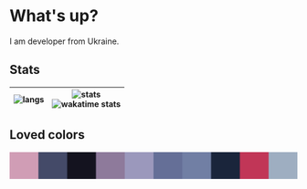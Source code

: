 #  What's up? 

I am developer from Ukraine.

## Stats

| ![langs](https://github-readme-stats.vercel.app/api/top-langs?username=roman-koshchei&theme=nord&hide_title=true&langs_count=6&count_private=true&hide_border=true) | ![stats](https://github-readme-stats.vercel.app/api?username=roman-koshchei&show_icons=true&theme=nord&hide_title=true&hide=prs,stars&count_private=true&hide_border=true) <br> ![wakatime stats](https://github-readme-stats.vercel.app/api/wakatime?username=romankoshchei&theme=nord&hide_border=true&langs_count=4&custom_title=Week%20activity) |
|---|---|


## Loved colors

![colors](colors.png)

